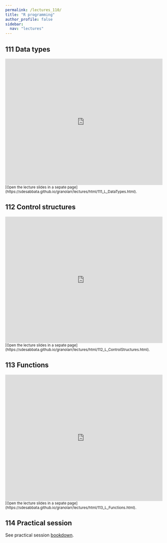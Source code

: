 ```yaml
---
permalink: /lectures_110/
title: "R programming"
author_profile: false
sidebar:
  nav: "lectures"
---
```



## 111 Data types

<div style="position: relative; width: 500px; height: 400px;">
<iframe src="https://sdesabbata.github.io/granolarr/lectures/html/111_L_DataTypes.html" title="111_L_DataTypes" frameborder="0" style="width: 1000px; height: 800px; -webkit-transform: scale(0.5) translate(-500px,-400px);-moz-transform: scale(0.5) translate(-500px,-400px); "></iframe>
</div>

<small>
[Open the lecture slides in a sepate page](https://sdesabbata.github.io/granolarr/lectures/html/111_L_DataTypes.html).
</small>

## 112 Control structures

<div style="position: relative; width: 500px; height: 400px;">
<iframe src="https://sdesabbata.github.io/granolarr/lectures/html/112_L_ControlStructures.html" title="112_L_ControlStructures" frameborder="0" style="width: 1000px; height: 800px; -webkit-transform: scale(0.5) translate(-500px,-400px);-moz-transform: scale(0.5) translate(-500px,-400px); "></iframe>
</div>

<small>
[Open the lecture slides in a sepate page](https://sdesabbata.github.io/granolarr/lectures/html/112_L_ControlStructures.html).
</small>

## 113 Functions

<div style="position: relative; width: 500px; height: 400px;">
<iframe src="https://sdesabbata.github.io/granolarr/lectures/html/113_L_Functions.html" title="113_L_Functions" frameborder="0" style="width: 1000px; height: 800px; -webkit-transform: scale(0.5) translate(-500px,-400px);-moz-transform: scale(0.5) translate(-500px,-400px); "></iframe>
</div>

<small>
[Open the lecture slides in a sepate page](https://sdesabbata.github.io/granolarr/lectures/html/113_L_Functions.html).
</small>

## 114 Practical session

See practical session [bookdown](practicals/bookdown/data-types.html).

